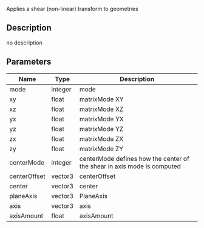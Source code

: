 Applies a shear (non-linear) transform to geometries




## Description
no description
## Parameters

<table>
<thead>
	<tr>
		<th>Name</th>
		<th>Type</th>
		<th>Description</th>
	</tr>
</thead>
<tr>
	<td>mode</td>
	<td><div class='bg-orange-800 px-2 py-px text-white rounded-sm'>integer</div></td>
	<td>mode</td>
</tr>
<tr>
	<td>xy</td>
	<td><div class='bg-yellow-800 px-2 py-px text-white rounded-sm'>float</div></td>
	<td>matrixMode XY</td>
</tr>
<tr>
	<td>xz</td>
	<td><div class='bg-yellow-800 px-2 py-px text-white rounded-sm'>float</div></td>
	<td>matrixMode XZ</td>
</tr>
<tr>
	<td>yx</td>
	<td><div class='bg-yellow-800 px-2 py-px text-white rounded-sm'>float</div></td>
	<td>matrixMode YX</td>
</tr>
<tr>
	<td>yz</td>
	<td><div class='bg-yellow-800 px-2 py-px text-white rounded-sm'>float</div></td>
	<td>matrixMode YZ</td>
</tr>
<tr>
	<td>zx</td>
	<td><div class='bg-yellow-800 px-2 py-px text-white rounded-sm'>float</div></td>
	<td>matrixMode ZX</td>
</tr>
<tr>
	<td>zy</td>
	<td><div class='bg-yellow-800 px-2 py-px text-white rounded-sm'>float</div></td>
	<td>matrixMode ZY</td>
</tr>
<tr>
	<td>centerMode</td>
	<td><div class='bg-orange-800 px-2 py-px text-white rounded-sm'>integer</div></td>
	<td>centerMode defines how the center of the shear in axis mode is computed</td>
</tr>
<tr>
	<td>centerOffset</td>
	<td><div class='bg-blue-800 px-2 py-px text-white rounded-sm'>vector3</div></td>
	<td>centerOffset</td>
</tr>
<tr>
	<td>center</td>
	<td><div class='bg-blue-800 px-2 py-px text-white rounded-sm'>vector3</div></td>
	<td>center</td>
</tr>
<tr>
	<td>planeAxis</td>
	<td><div class='bg-blue-800 px-2 py-px text-white rounded-sm'>vector3</div></td>
	<td>PlaneAxis</td>
</tr>
<tr>
	<td>axis</td>
	<td><div class='bg-blue-800 px-2 py-px text-white rounded-sm'>vector3</div></td>
	<td>axis</td>
</tr>
<tr>
	<td>axisAmount</td>
	<td><div class='bg-yellow-800 px-2 py-px text-white rounded-sm'>float</div></td>
	<td>axisAmount</td>
</tr>
</table>